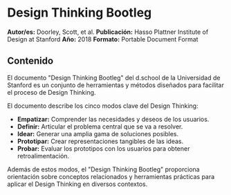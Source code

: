 # Design Thinking Bootleg

**Autor/es:** Doorley, Scott, et al.
**Publicación:** Hasso Plattner Institute of Design at Stanford
**Año:** 2018
**Formato:** Portable Document Format

## Contenido

El documento "Design Thinking Bootleg" del d.school de la Universidad de Stanford es un conjunto de herramientas y métodos diseñados para facilitar el proceso de Design Thinking.

El documento describe los cinco modos clave del Design Thinking:

* **Empatizar:** Comprender las necesidades y deseos de los usuarios.
* **Definir:** Articular el problema central que se va a resolver.
* **Idear:** Generar una amplia gama de soluciones posibles.
* **Prototipar:** Crear representaciones tangibles de las ideas.
* **Probar:** Evaluar los prototipos con los usuarios para obtener retroalimentación.

Además de estos modos, el "Design Thinking Bootleg" proporciona orientación sobre conceptos relacionados y herramientas prácticas para aplicar el Design Thinking en diversos contextos.
